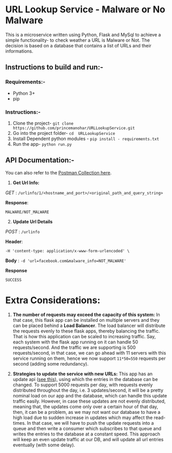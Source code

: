 # **URL Lookup Service** - Malware or  No Malware

This is a microservice written using Python, Flask and MySql to achieve a simple functionality- to check weather a URL is Malware or Not. 
The decision is based on a database that contains a list of URLs and their informations.


## Instructions to build and run:- 
### Requirements:-
- Python 3+
- pip

### Instructions:-
1. Clone the project- `git clone https://github.com/princemanohar/URLLookupService.git`
2. Go into the project folder- `cd  URLLookupService`
3. Install Dependent python modules - `pip install - requirements.txt`
4. Run the app- `python run.py`

## API Documentation:- 
You can also refer to the [Postman Collection here](https://www.getpostman.com/collections/7029f8e8d0cc426201ef).

1. **Get Url Info:** 

*GET* :  `/urlinfo/1/<hostname_and_port>/<original_path_and_query_string>`

**Response**: 
```
MALWARE/NOT_MALWARE
```

2. **Update Url Details** 

*POST* : `/urlinfo`

**Header**:
```
-H 'content-type: application/x-www-form-urlencoded' \
```

**Body** : 
``
-d 'url=facebook.com&malware_info=NOT_MALWARE'
``

**Response**
```
SUCCESS
```

# Extra Considerations:
1. **The number of requests may exceed the capacity of this system:** In that case, this flask app can be installed on multiple servers and they can be placed behind a **Load Balancer**. The load balancer will distribute the requests evenly to these flask apps, thereby balancing the traffic. That is how this application can be scaled to increasing traffic. Say, each system with the flask app running on it can handle 50 requests/second. And the traffic we are supporting is 500 requests/second, in that case, we can go ahead with 11 servers with this service running on them, hence we now support `11*50=550` requests per second (adding some redundancy).

2. **Strategies to update the service with new URLs:** This app has an update api ([see this](https://github.com/princemanohar/URLLookupService#api-documentation)), using which the entries in the database can be changed. To support 5000 requests per day, with requests evenly distributed throughout the day, i.e. 3 updates/second, it will be a pretty nominal load on our app and the database, which can handle this update traffic easily. However, in case these updates are not evenly distributed, meaning that, the updates come only over a certain hour of that day, then, it can be a problem, as we may not want our database to have a high load due to sudden increase in updates which may affect the read-times.
In that case, we will have to push the update requests into a queue and then write a consumer which subscribes to that queue and writes the entries to the database at a constant speed. This approach will keep an even update traffic at our DB, and will update all url entries eventually (with some delay). 

